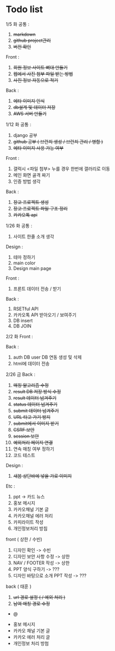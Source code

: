 # Todo list
1/5 화
  공통 :
  1. ~~markdown~~
  2. ~~github project관리~~
  3. ~~버전 확인~~

  Front :
  1. ~~회원 정보 사이트 뼈대 만들기~~
  2. ~~웹에서 사진 첨부 파일 받는 방법~~
  3. ~~사진 정보 자동으로 적기~~

  Back :
  1. ~~에타 이미지 인식~~
  2. ~~db설계 및 데이터 저장~~
  3. ~~AWS 서버 만들기~~
  
1/12 화
  공통 :
  1. django 공부
  2. ~~github 공부 ( 브런치 생성 / 브런치 관리 / 병합 )~~
  3. ~~에타 이미지 사용 가능 여부~~

  Front :
  1. 갤럭시 <파일 첨부> 누를 경우 한번에 갤러리로 이동
  2. 메인 화면 골격 짜기
  3. 인증 방법 생각
  
  Back :
  1. ~~장고 프로젝트 생성~~
  2. ~~장고 프로젝트 파일 구조 정리~~
  3. ~~카카오톡 api~~


1/26 화
  공통 : 
  1. 사이트 한줄 소개 생각

  Design :
  1. 테마 정하기
  2. main color
  3. Design main page

  Front :
  1. 프론트 데이터 전송 / 받기

  Back :
  1. RSETful API
  2. 카카오톡 API 받아오기 / 보여주기 
  3. DB insert
  4. DB JOIN

2/2 화
  Front :

  Back :
  1. auth DB user DB 연동 생성 및 삭제
  2. html에 데이터 전송




2/26 금
  Back : 
  1. ~~매칭 알고리즘 수정~~
  2. ~~result DB 저장 방식 수정~~
  3. ~~result 데이터 넘겨주기~~
  4. ~~status 데이터 넘겨주기~~
  5. ~~submit 데이터 넘겨주기~~
  6. ~~URL 타고 가기 방지~~
  7. ~~submit에서 이미지 받기~~
  8. ~~CSRF 보안~~
  9. ~~session 보안~~
  10. ~~예외처리 페이지 연결~~
  11. 연속 매칭 여부 정하기
  12. 코드 테스트
  
  Design :
  1. ~~새봄 상단바에 넣을 가로 이미지~~

  Etc : 
  1. ppt -> 카드 뉴스
  2. 홍보 메시지
  3. 카카오채널 기본 글
  4. 카카오채널 에러 처리
  5. 카피라이트 작성
  6. 개인정보처리 방침

  front ( 상한 / 수빈)
  1. 디자인 확인 -> 수빈
  2. 디자인 보안 사항 수정 -> 상한
  3. NAV / FOOTER 작성 -> 상한
  4. PPT 양식 구하기 -> ???
  5. 디자인 바탕으로 소개 PPT 작성 -> ???

  back ( 태훈 )
  1. ~~url 경로 설정 (  / 예외 처리 )~~
  2. ~~남여 매칭 경로 수정~~

  + @
  - 홍보 메시지
  - 카카오 채널 기본 글
  - 카카오 에러 처리 글
  - 개인정보 처리 방첨